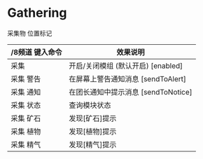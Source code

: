Gathering
======

采集物 位置标记

/8频道 键入命令 | 效果说明
--- | ---
采集 | 开启/关闭模组 (默认开启) [enabled]
采集 警告 | 在屏幕上警告通知消息 [sendToAlert]
采集 通知 | 在团长通知中提示消息 [sendToNotice]
采集 状态 | 查询模块状态
采集 矿石 | 发现[矿石]提示
采集 植物 | 发现[植物]提示
采集 精气 | 发现[精气]提示
